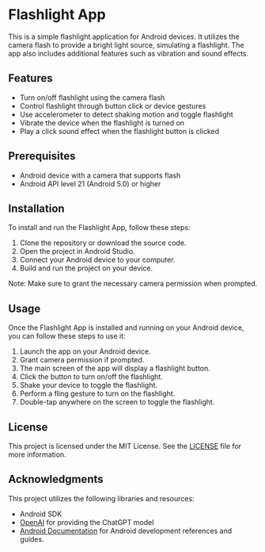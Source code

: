 
 # Flashlight App

This is a simple flashlight application for Android devices. It utilizes the camera flash to provide a bright light source, simulating a flashlight. The app also includes additional features such as vibration and sound effects.

## Features

- Turn on/off flashlight using the camera flash
- Control flashlight through button click or device gestures
- Use accelerometer to detect shaking motion and toggle flashlight
- Vibrate the device when the flashlight is turned on
- Play a click sound effect when the flashlight button is clicked

## Prerequisites

- Android device with a camera that supports flash
- Android API level 21 (Android 5.0) or higher

## Installation

To install and run the Flashlight App, follow these steps:

1. Clone the repository or download the source code.
2. Open the project in Android Studio.
3. Connect your Android device to your computer.
4. Build and run the project on your device.

Note: Make sure to grant the necessary camera permission when prompted.

## Usage

Once the Flashlight App is installed and running on your Android device, you can follow these steps to use it:

1. Launch the app on your Android device.
2. Grant camera permission if prompted.
3. The main screen of the app will display a flashlight button.
4. Click the button to turn on/off the flashlight.
5. Shake your device to toggle the flashlight.
6. Perform a fling gesture to turn on the flashlight.
7. Double-tap anywhere on the screen to toggle the flashlight.

## License

This project is licensed under the MIT License. See the [LICENSE](LICENSE) file for more information.

## Acknowledgments

This project utilizes the following libraries and resources:

- Android SDK
- [OpenAI](https://openai.com) for providing the ChatGPT model
- [Android Documentation](https://developer.android.com/docs) for Android development references and guides.

